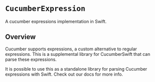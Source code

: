 # ``CucumberExpression``

A cucumber expressions implementation in Swift.

## Overview

Cucumber supports expressions, a custom alternative to regular expressions. This is a supplemental library for CucumberSwift that can parse these expressions.

It is possible to use this as a standalone library for parsing Cucumber expressions with Swift. Check out our docs for more info.
